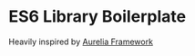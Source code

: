 # ES6 Library Boilerplate

Heavily inspired by [Aurelia Framework](https://github.com/aurelia/framework)
